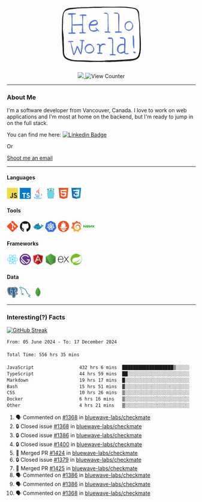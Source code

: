 <div align="center">
    <img src="./img/hello_world.webp" height="200px" width="">
    <div>
        <a href="https://www.linkedin.com/in/ajhollid">
            <img src="https://img.shields.io/badge/LinkedIn-blue"/>
        </a>
        <img src="https://komarev.com/ghpvc/?username=ajhollid&color=yellow" alt="View Counter">
    </div>
</div>

---

### About Me

I'm a software developer from Vancouver, Canada. I love to work on web applications and I'm most at home on the backend, but I'm ready to jump in on the full stack.

You can find me here: [![Linkedin Badge](https://img.shields.io/badge/-ajhollid-blue?style=flat&logo=Linkedin&logoColor=white)](https://www.linkedin.com/in/ajhollid)

Or

[Shoot me an email](mailto:ajhollid@gmail.com)

---

#### Languages

<div>
    <img src="./img/devicons/javascript-original.svg" width=30 height=30 alt="JavaScript">
    <img src="/img/devicons/typescript-original.svg" width=30 height=30 alt="TypeScript">
    <img src="./img/devicons/java-original.svg" width=30 height=30 alt="Java">
    <img src="./img/devicons/go-original.svg" width=30 height=30 alt="Golang">
    <img src="./img/devicons/html5-original.svg" width=30 height=30 alt="HTML 5">
    <img src="./img/devicons/css3-original.svg" width=30 height=30 alt="CSS 3">
</div>

#### Tools

<div>
    <img src="./img/devicons/git-original.svg" width=30 height=30 alt="Git">
    <img src="./img/devicons/github-original.svg" width=30 height=30 alt="Github">
    <img src="./img/devicons/docker-original.svg" width=30 
    height=30 alt="Docker">
    <img src="./img/devicons/kubernetes-original.svg" width=30 height=30 alt="K8">
    <img src="./img/devicons/prometheus-original.svg" width=30 height=30 alt="Prometheus">
    <img src="./img/devicons/grafana-original.svg" width=30 height=30 alt="Grafana">
    <img src="./img/devicons/nginx-original.svg" width=30 height=30 alt="Nginx">
</div>

#### Frameworks

<div>
    <img src="./img/devicons/react-original.svg" width=30 height=30 alt="React">
    <img src="./img/devicons/gatsby-original.svg" width=30 height=30 alt="Gatsby">
    <img src="./img/devicons/angularjs-original.svg" width=30 height=30 alt="AngularJS">
    <img src="./img/devicons/nodejs-original.svg" width=30 height=30 alt="NodeJS">
    <img src="./img/devicons/express-original.svg" width=30 height=30 alt="Express">
    <img src="./img/devicons/spring-original.svg" width=30 height=30 alt="Spring">
</div>

#### Data

<div>
    <img src="./img/devicons/postgresql-original.svg" width=30 height=30 alt="Postgresql">
    <img src="./img/devicons/mysql-original.svg" width=30 height=30 alt="Mysql">
    <img src="./img/devicons/mongodb-original.svg" width=30 height=30 alt="MongoDB">
</div>

---

### Interesting(?) Facts

[![GitHub Streak](http://github-readme-streak-stats.herokuapp.com?user=ajhollid)](https://git.io/streak-stats)

 <!--START_SECTION:waka-->

```txt
From: 05 June 2024 - To: 17 December 2024

Total Time: 556 hrs 35 mins

JavaScript                 432 hrs 6 mins  ███████████████████▒░░░░░   77.03 %
TypeScript                 44 hrs 59 mins  ██░░░░░░░░░░░░░░░░░░░░░░░   08.02 %
Markdown                   19 hrs 17 mins  █░░░░░░░░░░░░░░░░░░░░░░░░   03.44 %
Bash                       15 hrs 51 mins  ▓░░░░░░░░░░░░░░░░░░░░░░░░   02.83 %
CSS                        10 hrs 26 mins  ▒░░░░░░░░░░░░░░░░░░░░░░░░   01.86 %
Docker                     6 hrs 16 mins   ▒░░░░░░░░░░░░░░░░░░░░░░░░   01.12 %
Other                      4 hrs 21 mins   ▒░░░░░░░░░░░░░░░░░░░░░░░░   00.78 %
```

<!--END_SECTION:waka-->


<!--START_SECTION:activity-->
1. 🗣 Commented on [#1368](https://github.com/bluewave-labs/checkmate/issues/1368#issuecomment-2549968504) in [bluewave-labs/checkmate](https://github.com/bluewave-labs/checkmate)
2. 🔒 Closed issue [#1368](https://github.com/bluewave-labs/checkmate/issues/1368) in [bluewave-labs/checkmate](https://github.com/bluewave-labs/checkmate)
3. 🔒 Closed issue [#1386](https://github.com/bluewave-labs/checkmate/issues/1386) in [bluewave-labs/checkmate](https://github.com/bluewave-labs/checkmate)
4. 🔒 Closed issue [#1400](https://github.com/bluewave-labs/checkmate/issues/1400) in [bluewave-labs/checkmate](https://github.com/bluewave-labs/checkmate)
5. 🎉 Merged PR [#1424](https://github.com/bluewave-labs/checkmate/pull/1424) in [bluewave-labs/checkmate](https://github.com/bluewave-labs/checkmate)
6. 🔒 Closed issue [#1379](https://github.com/bluewave-labs/checkmate/issues/1379) in [bluewave-labs/checkmate](https://github.com/bluewave-labs/checkmate)
7. 🎉 Merged PR [#1425](https://github.com/bluewave-labs/checkmate/pull/1425) in [bluewave-labs/checkmate](https://github.com/bluewave-labs/checkmate)
8. 🗣 Commented on [#1386](https://github.com/bluewave-labs/checkmate/issues/1386#issuecomment-2549929256) in [bluewave-labs/checkmate](https://github.com/bluewave-labs/checkmate)
9. 🗣 Commented on [#1386](https://github.com/bluewave-labs/checkmate/issues/1386#issuecomment-2549809923) in [bluewave-labs/checkmate](https://github.com/bluewave-labs/checkmate)
10. 🗣 Commented on [#1368](https://github.com/bluewave-labs/checkmate/issues/1368#issuecomment-2549808654) in [bluewave-labs/checkmate](https://github.com/bluewave-labs/checkmate)
<!--END_SECTION:activity-->
